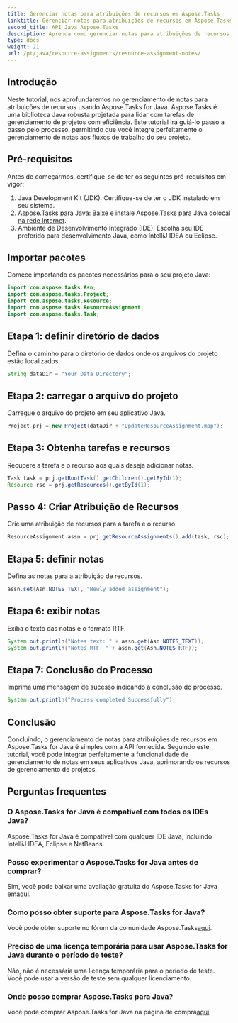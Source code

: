 ```yaml
---
title: Gerenciar notas para atribuições de recursos em Aspose.Tasks
linktitle: Gerenciar notas para atribuições de recursos em Aspose.Tasks
second_title: API Java Aspose.Tasks
description: Aprenda como gerenciar notas para atribuições de recursos em Aspose.Tasks for Java. Tutorial passo a passo para integração perfeita.
type: docs
weight: 21
url: /pt/java/resource-assignments/resource-assignment-notes/
---
```

## Introdução
Neste tutorial, nos aprofundaremos no gerenciamento de notas para atribuições de recursos usando Aspose.Tasks for Java. Aspose.Tasks é uma biblioteca Java robusta projetada para lidar com tarefas de gerenciamento de projetos com eficiência. Este tutorial irá guiá-lo passo a passo pelo processo, permitindo que você integre perfeitamente o gerenciamento de notas aos fluxos de trabalho do seu projeto.
## Pré-requisitos
Antes de começarmos, certifique-se de ter os seguintes pré-requisitos em vigor:
1. Java Development Kit (JDK): Certifique-se de ter o JDK instalado em seu sistema.
2.  Aspose.Tasks para Java: Baixe e instale Aspose.Tasks para Java do[local na rede Internet](https://releases.aspose.com/tasks/java/).
3. Ambiente de Desenvolvimento Integrado (IDE): Escolha seu IDE preferido para desenvolvimento Java, como IntelliJ IDEA ou Eclipse.

## Importar pacotes
Comece importando os pacotes necessários para o seu projeto Java:
```java
import com.aspose.tasks.Asn;
import com.aspose.tasks.Project;
import com.aspose.tasks.Resource;
import com.aspose.tasks.ResourceAssignment;
import com.aspose.tasks.Task;
```

## Etapa 1: definir diretório de dados
Defina o caminho para o diretório de dados onde os arquivos do projeto estão localizados.
```java
String dataDir = "Your Data Directory";
```
## Etapa 2: carregar o arquivo do projeto
Carregue o arquivo do projeto em seu aplicativo Java.
```java
Project prj = new Project(dataDir + "UpdateResourceAssignment.mpp");
```
## Etapa 3: Obtenha tarefas e recursos
Recupere a tarefa e o recurso aos quais deseja adicionar notas.
```java
Task task = prj.getRootTask().getChildren().getById(1);
Resource rsc = prj.getResources().getById(1);
```
## Passo 4: Criar Atribuição de Recursos
Crie uma atribuição de recursos para a tarefa e o recurso.
```java
ResourceAssignment assn = prj.getResourceAssignments().add(task, rsc);
```
## Etapa 5: definir notas
Defina as notas para a atribuição de recursos.
```java
assn.set(Asn.NOTES_TEXT, "Newly added assignment");
```
## Etapa 6: exibir notas
Exiba o texto das notas e o formato RTF.
```java
System.out.println("Notes text: " + assn.get(Asn.NOTES_TEXT));
System.out.println("Notes RTF: " + assn.get(Asn.NOTES_RTF));
```
## Etapa 7: Conclusão do Processo
Imprima uma mensagem de sucesso indicando a conclusão do processo.
```java
System.out.println("Process completed Successfully");
```

## Conclusão
Concluindo, o gerenciamento de notas para atribuições de recursos em Aspose.Tasks for Java é simples com a API fornecida. Seguindo este tutorial, você pode integrar perfeitamente a funcionalidade de gerenciamento de notas em seus aplicativos Java, aprimorando os recursos de gerenciamento de projetos.
## Perguntas frequentes
### O Aspose.Tasks for Java é compatível com todos os IDEs Java?
Aspose.Tasks for Java é compatível com qualquer IDE Java, incluindo IntelliJ IDEA, Eclipse e NetBeans.
### Posso experimentar o Aspose.Tasks for Java antes de comprar?
 Sim, você pode baixar uma avaliação gratuita do Aspose.Tasks for Java em[aqui](https://releases.aspose.com/).
### Como posso obter suporte para Aspose.Tasks for Java?
 Você pode obter suporte no fórum da comunidade Aspose.Tasks[aqui](https://forum.aspose.com/c/tasks/15).
### Preciso de uma licença temporária para usar Aspose.Tasks for Java durante o período de teste?
Não, não é necessária uma licença temporária para o período de teste. Você pode usar a versão de teste sem qualquer licenciamento.
### Onde posso comprar Aspose.Tasks para Java?
Você pode comprar Aspose.Tasks for Java na página de compra[aqui](https://purchase.aspose.com/buy).